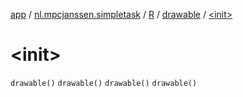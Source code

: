 [app](../../../index.md) / [nl.mpcjanssen.simpletask](../../index.md) / [R](../index.md) / [drawable](index.md) / [&lt;init&gt;](.)

# &lt;init&gt;

`drawable()`
`drawable()`
`drawable()`
`drawable()`